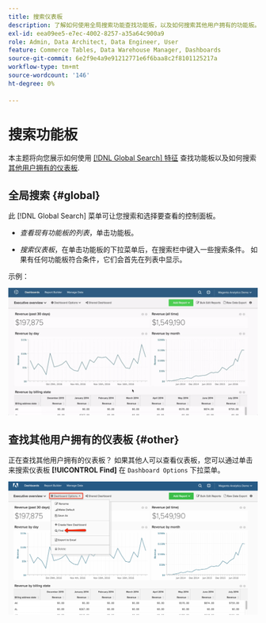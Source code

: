 ```yaml
---
title: 搜索仪表板
description: 了解如何使用全局搜索功能查找功能板，以及如何搜索其他用户拥有的功能板。
exl-id: eea09ee5-e7ec-4002-8257-a35a64c900a9
role: Admin, Data Architect, Data Engineer, User
feature: Commerce Tables, Data Warehouse Manager, Dashboards
source-git-commit: 6e2f9e4a9e91212771e6f6baa8c2f8101125217a
workflow-type: tm+mt
source-wordcount: '146'
ht-degree: 0%

---
```


# 搜索功能板

本主题将向您展示如何使用 [[!DNL Global Search] 特征](#global) 查找功能板以及如何搜索 [其他用户拥有的仪表板](#other).

## 全局搜索 {#global}

此 [!DNL Global Search] 菜单可让您搜索和选择要查看的控制面板。

* *查看现有功能板的列表*，单击功能板。

* *搜索仪表板*，在单击功能板的下拉菜单后，在搜索栏中键入一些搜索条件。 如果有任何功能板符合条件，它们会首先在列表中显示。

示例：

![仪表板全局搜索](../../assets/dboard-global-search.gif)

## 查找其他用户拥有的仪表板 {#other}

正在查找其他用户拥有的仪表板？ 如果其他人可以查看仪表板，您可以通过单击来搜索仪表板 **[!UICONTROL Find]** 在 `Dashboard Options` 下拉菜单。

![查找仪表板](../../assets/find-dboards-other-owners.png)
